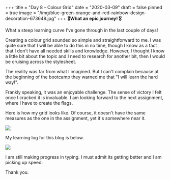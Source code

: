 +++
title = "Day 8 - Colour Grid"
date = "2020-03-09"
draft = false
pinned = true
image = "/img/blue-green-orange-and-red-rainbow-design-decoration-673648.jpg"
+++
**🎖What an epic journey! 🎖**

What a steep learning curve I've gone through in the last couple of days! 

Creating a colour grid sounded so simple and straightforward to me. I was quite sure that I will be able to do this in no time, though I know as a fact that I don't have all needed skills and knowledge. However, I thought I know a little bit about the topic and I need to research for another bit, then I would be cruising across the stylesheet. 

The reality was far from what I imagined. But I can't complain because at the beginning of the bootcamp they warned me that "I will learn the hard way!". 

Frankly speaking, it was an enjoyable challenge. The sense of victory I felt once I cracked it is invaluable. I am looking forward to the next assignment, where I have to create the flags. 

Here is how my grid looks like. Of course, it doesn't have the same measures as the one in the assignment, yet it's somewhere near it. 

![](/img/screenshot-2020-03-09-at-22.27.52.png)

My learning log for this blog is below. 

![](/img/screenshot-2020-03-09-at-23.41.12.png)

I am still making progress in typing. I must admit its getting better and I am picking up speed. 

Thank you.